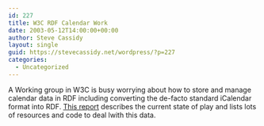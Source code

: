 ```yaml
---
id: 227
title: W3C RDF Calendar Work
date: 2003-05-12T14:00:00+00:00
author: Steve Cassidy
layout: single
guid: https://stevecassidy.net/wordpress/?p=227
categories:
  - Uncategorized
---
```

A Working group in W3C is busy worrying about how to store and manage calendar data in RDF including converting the de-facto standard iCalendar format into RDF. [This report](http://www.w3.org/2001/sw/Europe/reports/dev_workshop_report_2/) describes the current state of play and lists lots of resources and code to deal lwith this data.
